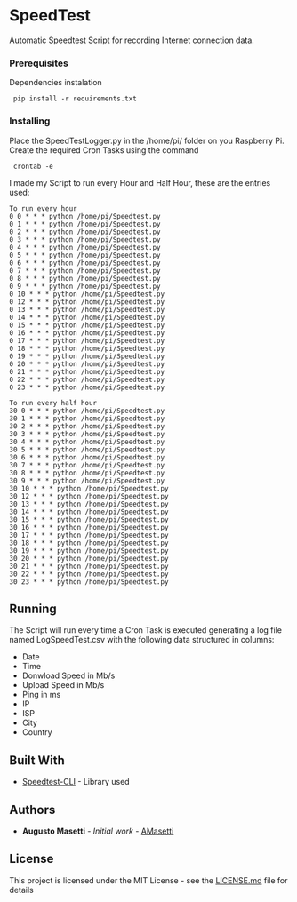 # SpeedTest

 Automatic Speedtest Script for recording Internet connection data.

### Prerequisites

Dependencies instalation

```
 pip install -r requirements.txt 
```

### Installing

Place the SpeedTestLogger.py in the /home/pi/ folder on you Raspberry Pi. Create the required Cron Tasks using the command

```
 crontab -e
```

I made my Script to run every Hour and Half Hour, these are the entries used:

```
To run every hour
0 0 * * * python /home/pi/Speedtest.py
0 1 * * * python /home/pi/Speedtest.py
0 2 * * * python /home/pi/Speedtest.py
0 3 * * * python /home/pi/Speedtest.py
0 4 * * * python /home/pi/Speedtest.py
0 5 * * * python /home/pi/Speedtest.py
0 6 * * * python /home/pi/Speedtest.py
0 7 * * * python /home/pi/Speedtest.py
0 8 * * * python /home/pi/Speedtest.py
0 9 * * * python /home/pi/Speedtest.py
0 10 * * * python /home/pi/Speedtest.py
0 12 * * * python /home/pi/Speedtest.py
0 13 * * * python /home/pi/Speedtest.py
0 14 * * * python /home/pi/Speedtest.py
0 15 * * * python /home/pi/Speedtest.py
0 16 * * * python /home/pi/Speedtest.py
0 17 * * * python /home/pi/Speedtest.py
0 18 * * * python /home/pi/Speedtest.py
0 19 * * * python /home/pi/Speedtest.py
0 20 * * * python /home/pi/Speedtest.py
0 21 * * * python /home/pi/Speedtest.py
0 22 * * * python /home/pi/Speedtest.py
0 23 * * * python /home/pi/Speedtest.py

To run every half hour
30 0 * * * python /home/pi/Speedtest.py
30 1 * * * python /home/pi/Speedtest.py
30 2 * * * python /home/pi/Speedtest.py
30 3 * * * python /home/pi/Speedtest.py
30 4 * * * python /home/pi/Speedtest.py
30 5 * * * python /home/pi/Speedtest.py
30 6 * * * python /home/pi/Speedtest.py
30 7 * * * python /home/pi/Speedtest.py
30 8 * * * python /home/pi/Speedtest.py
30 9 * * * python /home/pi/Speedtest.py
30 10 * * * python /home/pi/Speedtest.py
30 12 * * * python /home/pi/Speedtest.py
30 13 * * * python /home/pi/Speedtest.py
30 14 * * * python /home/pi/Speedtest.py
30 15 * * * python /home/pi/Speedtest.py
30 16 * * * python /home/pi/Speedtest.py
30 17 * * * python /home/pi/Speedtest.py
30 18 * * * python /home/pi/Speedtest.py
30 19 * * * python /home/pi/Speedtest.py
30 20 * * * python /home/pi/Speedtest.py
30 21 * * * python /home/pi/Speedtest.py
30 22 * * * python /home/pi/Speedtest.py
30 23 * * * python /home/pi/Speedtest.py
```

## Running

The Script will run every time a Cron Task is executed generating a log file named LogSpeedTest.csv with the following data structured in columns:

* Date
* Time
* Donwload Speed in Mb/s
* Upload Speed in Mb/s
* Ping in ms
* IP
* ISP
* City
* Country

## Built With

* [Speedtest-CLI](https://pypi.org/project/speedtest-cli/) - Library used
## Authors

* **Augusto Masetti** - *Initial work* - [AMasetti](https://github.com/AMasetti)

## License

This project is licensed under the MIT License - see the [LICENSE.md](LICENSE) file for details
